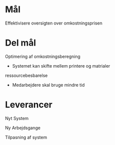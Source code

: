 
# Mål

Effektivisere oversigten over omkostningsprisen

# Del mål 


Optimering af omkostningsberegning
 - Systemet kan skifte mellem printere og matrialer

ressourcebesbarelse
 - Medarbejdere skal bruge mindre tid 



# Leverancer

Nyt System

Ny Arbejdsgange

Tilpasning af system